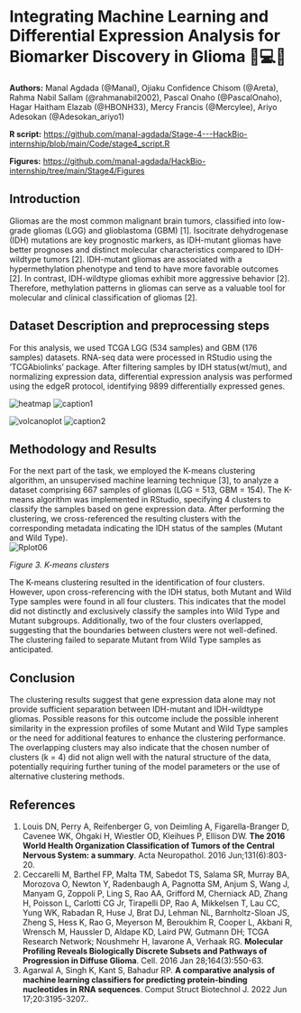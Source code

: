 # Integrating Machine Learning and Differential Expression Analysis for Biomarker Discovery in Glioma 🧬💻🤖

 **Authors:** Manal Agdada (@Manal), Ojiaku Confidence Chisom (@Areta),  Rahma Nabil Sallam (@rahmanabil2002), Pascal Onaho (@PascalOnaho), Hagar Haitham Elazab (@HBONH33), Mercy Francis (@Mercylee), Ariyo Adesokan (@Adesokan_ariyo1)

**R script:** https://github.com/manal-agdada/Stage-4---HackBio-internship/blob/main/Code/stage4_script.R

**Figures:** https://github.com/manal-agdada/HackBio-internship/tree/main/Stage4/Figures

## Introduction 
Gliomas are the most common malignant brain tumors, classified into low-grade gliomas (LGG) and glioblastoma (GBM) [1]. Isocitrate dehydrogenase (IDH) mutations are key prognostic markers, as IDH-mutant gliomas have better prognoses and distinct molecular characteristics compared to IDH-wildtype tumors [2]. IDH-mutant gliomas are associated with a hypermethylation phenotype and tend to have more favorable outcomes [2]. In contrast, IDH-wildtype gliomas exhibit more aggressive behavior [2]. Therefore, methylation patterns in gliomas can serve as a valuable tool for molecular and clinical classification of gliomas [2].

## Dataset Description and preprocessing steps
For this analysis, we used TCGA LGG (534 samples) and GBM (176 samples) datasets. RNA-seq data were processed in RStudio using the ‘TCGAbiolinks’ package. After filtering samples by IDH status(wt/mut), and normalizing expression data, differential expression analysis was performed using the edgeR protocol, identifying 9899 differentially expressed genes.

![heatmap](https://github.com/user-attachments/assets/a51c0122-917a-44dd-945e-eb8dabf76f47)
![caption1](https://github.com/user-attachments/assets/2d5293b1-2bf2-47de-afc1-cd80f48f2c7d)

![volcanoplot](https://github.com/user-attachments/assets/9a4e6128-cbdf-460e-b080-e0e4bc8840fe)
![caption2](https://github.com/user-attachments/assets/dc06f511-48ce-4a57-83e1-dfbeccab70ed)

## Methodology and Results
For the next part of the task, we employed the K-means clustering algorithm, an unsupervised machine learning technique [3], to analyze a dataset comprising 667 samples of gliomas (LGG = 513, GBM = 154). The K-means algorithm was implemented in RStudio, specifying 4 clusters to classify the samples based on gene expression data. After performing the clustering, we cross-referenced the resulting clusters with the corresponding metadata indicating the IDH status of the samples (Mutant and Wild Type).  
 ![Rplot06](https://github.com/user-attachments/assets/e20d88e1-e300-422f-b884-5a308dfd37e2)

*_Figure 3. K-means clusters_*    
  
  The K-means clustering resulted in the identification of four clusters. However, upon cross-referencing with the IDH status, both Mutant and Wild Type samples were found in all four clusters. This indicates that the model did not distinctly and exclusively classify the samples into Wild Type and Mutant subgroups. Additionally, two of the four clusters overlapped, suggesting that the boundaries between clusters were not well-defined. The clustering failed to separate Mutant from Wild Type samples as anticipated.
## Conclusion
  The clustering results suggest that gene expression data alone may not provide sufficient separation between IDH-mutant and IDH-wildtype gliomas. Possible reasons for this outcome include the possible inherent similarity in the expression profiles of some Mutant and Wild Type samples or the need for additional features to enhance the clustering performance. The overlapping clusters may also indicate that the chosen number of clusters (k = 4) did not align well with the natural structure of the data, potentially requiring further tuning of the model parameters or the use of alternative clustering methods.



## References
1. Louis DN, Perry A, Reifenberger G, von Deimling A, Figarella-Branger D, Cavenee WK, Ohgaki H, Wiestler OD, Kleihues P, Ellison DW. **The 2016 World Health Organization Classification of Tumors of the Central Nervous System: a summary**. Acta Neuropathol. 2016 Jun;131(6):803-20. 
2. Ceccarelli M, Barthel FP, Malta TM, Sabedot TS, Salama SR, Murray BA, Morozova O, Newton Y, Radenbaugh A, Pagnotta SM, Anjum S, Wang J, Manyam G, Zoppoli P, Ling S, Rao AA, Grifford M, Cherniack AD, Zhang H, Poisson L, Carlotti CG Jr, Tirapelli DP, Rao A, Mikkelsen T, Lau CC, Yung WK, Rabadan R, Huse J, Brat DJ, Lehman NL, Barnholtz-Sloan JS, Zheng S, Hess K, Rao G, Meyerson M, Beroukhim R, Cooper L, Akbani R, Wrensch M, Haussler D, Aldape KD, Laird PW, Gutmann DH; TCGA Research Network; Noushmehr H, Iavarone A, Verhaak RG. **Molecular Profiling Reveals Biologically Discrete Subsets and Pathways of Progression in Diffuse Glioma**. Cell. 2016 Jan 28;164(3):550-63.
3. Agarwal A, Singh K, Kant S, Bahadur RP. **A comparative analysis of machine learning classifiers for predicting protein-binding nucleotides in RNA sequences**. Comput Struct Biotechnol J. 2022 Jun 17;20:3195-3207..
